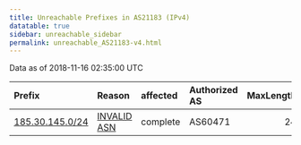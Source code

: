```yaml
---
title: Unreachable Prefixes in AS21183 (IPv4)
datatable: true
sidebar: unreachable_sidebar
permalink: unreachable_AS21183-v4.html
---
```


Data as of 2018-11-16 02:35:00 UTC


<div class="datatable-begin"></div>

| Prefix                                                   | Reason                                                                                                 | affected   | Authorized AS   |   MaxLength | Anchor                                         |   unreachable /24s |
|:---------------------------------------------------------|:-------------------------------------------------------------------------------------------------------|:-----------|:----------------|------------:|:-----------------------------------------------|-------------------:|
| [185.30.145.0/24](https://stat.ripe.net/185.30.145.0/24) | [INVALID ASN](https://rpki-validator.ripe.net/announcement-preview?asn=AS21183&prefix=185.30.145.0/24) | complete   | AS60471         |          24 | [RIPE](unreachable_RIPE_NCC_RPKI_Root-v4.html) |                  1 |

<div class="datatable-end"></div>
